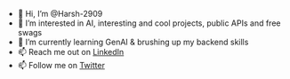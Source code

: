 - 👋 Hi, I’m @Harsh-2909
- 👀 I’m interested in AI, interesting and cool projects, public APIs and free swags
- 🌱 I’m currently learning GenAI & brushing up my backend skills
- 📫 Reach me out on [LinkedIn](https://www.linkedin.com/in/harsh-agarwal-tech/)
- 📫 Follow me on [Twitter](https://www.twitter.com/HarshAgar29)
